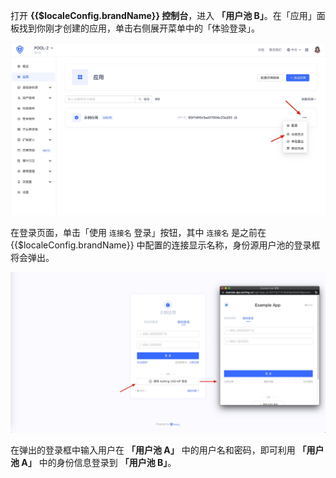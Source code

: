<IntegrationDetailCard :title="`使用 CAS IdP 登录 ${$localeConfig.brandName}`">

打开 **{{$localeConfig.brandName}} 控制台**，进入 **「用户池 B」**。在「应用」面板找到你刚才创建的应用，单击右侧展开菜单中的「体验登录」。

<img src="../../images/connections/cas/7.jpg" class="md-img-padding" />

在登录页面，单击「使用 `连接名` 登录」按钮，其中 `连接名` 是之前在 {{$localeConfig.brandName}} 中配置的连接显示名称，身份源用户池的登录框将会弹出。

<img src="../../images/connections/cas/8.jpg" class="md-img-padding" />

在弹出的登录框中输入用户在 **「用户池 A」** 中的用户名和密码，即可利用 **「用户池 A」** 中的身份信息登录到 **「用户池 B」**。

</IntegrationDetailCard>